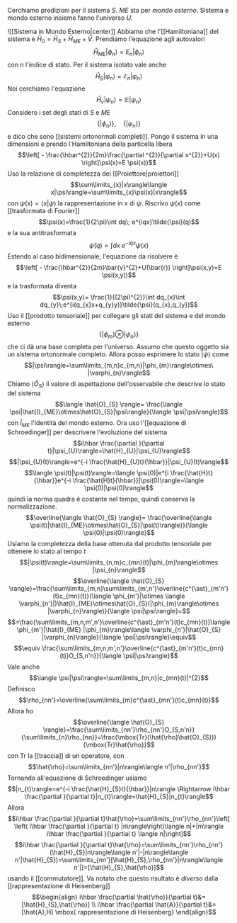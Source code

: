 Cerchiamo predizioni per il sistema $S$. $ME$ sta per *mondo esterno*. Sistema e mondo esterno insieme fanno l'universo $U$.

![[Sistema in Mondo Esterno|center]]
Abbiamo che l'[[Hamiltoniana]] del sistema è $\hat{H}_{0}=\hat{H}_{S}+\hat{H}_{ME}+\hat{V}$. Prendiamo l'equazione agli autovalori
$$\hat{H}_{ME}|\phi_{n}\rangle=E_{n}|\phi_{n}\rangle$$
con $n$ l'indice di stato. Per il sistema isolato vale anche
$$\hat{H}_{S}|\varphi_{n}\rangle=\mathcal{E}_{n}|\varphi_{n}\rangle$$
Noi cerchiamo l'equazione
$$\hat{H}_{v}|\psi_{n}\rangle=\mathbb{E} |\psi_{n}\rangle$$
Considero i set degli stati di $S$ e $ME$
$$\{|\phi_{n}\rangle\},\quad\{|\varphi_{n}\rangle\}$$
e dico che sono [[sistemi ortonormali completi]].
Pongo il sistema in una dimensioni e prendo l'Hamiltoniana della particella libera
$$\left[ - \frac{\hbar^{2}}{2m}\frac{\partial ^{2}}{\partial x^{2}}+U(x) \right]\psi(x)=E \psi(x))$$
Uso la relazione di completezza dei [[Proiettore|proiettori]] 
$$\sum\limits_{x}|x\rangle\langle x|\psi\rangle=\sum\limits_{x}\psi(x)|x\rangle$$
con $\psi(x)=\langle x|\psi\rangle$ la rappresentazione in $x$ di $\psi$. Riscrivo $\psi(x)$ come [[trasformata di Fourier]] 
$$\psi(x)=\frac{1}{2\pi}\int dq\; e^{iqx}\tilde{\psi}(q)$$
e la sua antitrasformata
$$\tilde{\psi}(q)=\int dx\;e^{-iqx}\psi(x)$$
Estendo al caso bidimensionale, l'equazione da risolvere è
$$\left[ - \frac{\hbar^{2}}{2m}\bar{v}^{2}+U(\bar{r}) \right]\psi(x,y)=E \psi(x,y))$$
e la trasformata diventa
$$\psi(x,y)= \frac{1}{(2\pi)^{2}}\int dq_{x}\int dq_{y}\;e^{i(q_{x}x+q_{y}y)}\tilde{\psi}(q_{x},q_{y})$$
Uso il [[prodotto tensoriale]] per collegare gli stati del sistema e del mondo esterno
$$\{|\phi_{m}\rangle\otimes |\psi_{n}\rangle\}$$
che ci dà una base completa per l'universo.
Assumo che questo oggetto sia un sistema ortonormale completo. Allora posso esprimere lo stato $|\psi\rangle$ come
$$|\psi\rangle=\sum\limits_{m,n}c_{m,n}|\phi_{m}\rangle\otimes\ |\varphi_{n}\rangle$$
Chiamo $\langle \hat{O}_{S} \rangle$ il valore di aspettazione dell'osservabile che descrive lo stato del sistema
$$\langle \hat{O}_{S} \rangle= \frac{\langle \psi|\hat{I}_{ME}\otimes\hat{O}_{S}|\psi\rangle}{\langle \psi|\psi\rangle}$$
con $\hat{I}_{ME}$ l'identità del mondo esterno. Ora uso l'[[equazione di Schroedinger]] per descrivere l'evoluzione del sistema
$$i\hbar \frac{\partial }{\partial t}|\psi_{U}\rangle=\hat{H}_{U}|\psi_{U}\rangle$$
$$|\psi_{U}(t)\rangle=e^{-i \frac{\hat{H}_{U}t}{\hbar}}|\psi_{U}(t)\rangle$$
$$\langle \psi(t)|\psi(t)\rangle=\langle \psi(0)|e^{i \frac{\hat{H}t}{\hbar}}e^{-i \frac{\hat{H}t}{\hbar}}|\psi(0)\rangle=\langle \psi(0)|\psi(0)\rangle$$
quindi la norma quadra è costante nel tempo, quindi conserva la normalizzazione.
$$\overline{\langle \hat{O}_{S} \rangle}= \frac{\overline{\langle \psi(t)|\hat{I}_{ME}\otimes\hat{O}_{S}|\psi(t)\rangle}}{\langle \psi(0)|\psi(0)\rangle}$$
Usiamo la completezza della base ottenuta dal prodotto tensoriale per ottenere lo stato al tempo $t$ 
$$|\psi(t)\rangle=\sum\limits_{n,m}c_{mn}(t)|\phi_{m}\rangle\otimes |\psi_{n}\rangle$$
$$\overline{\langle \hat{O}_{S} \rangle}=\frac{\sum\limits_{m,n}\sum\limits_{m',n'}\overline{c^{\ast}_{m'n'}(t)c_{mn}(t)}(\langle \phi_{m'}|\otimes \langle \varphi_{n'}|)\hat{I}_{ME}\otimes\hat{O}_{S}(|\phi_{m}\rangle\otimes |\varphi_{n}\rangle)}{\langle \psi|\psi\rangle}=$$
$$=\frac{\sum\limits_{m,n,m',n'}\overline{c^{\ast}_{m'n'}(t)c_{mn}(t)}\langle \phi_{m'}|\hat{I}_{ME} |\phi_{m}\rangle\langle \varphi_{n'}|\hat{O}_{S} |\varphi_{n}\rangle}{\langle \psi|\psi\rangle}\equiv$$
$$\equiv \frac{\sum\limits_{m,n,m',n'}\overline{c^{\ast}_{m'n'}(t)c_{mn}(t)}O_{S,n'n}}{\langle \psi|\psi\rangle}$$
Vale anche
$$\langle \psi|\psi\rangle=\sum\limits_{m,n}|c_{mn}(t)|^{2}$$
Definisco
$$\rho_{nn'}=\overline{\sum\limits_{m}c^{\ast}_{mn'}(t)c_{mn}(t)}$$
Allora ho
$$\overline{\langle \hat{O}_{S} \rangle}=\frac{\sum\limits_{nn'}\rho_{nn'}O_{S,n'n}}{\sum\limits_{n}\rho_{nn}}=\frac{\mbox{Tr}(\hat{\rho}\hat{O}_{S})}{\mbox{Tr}\hat{\rho}}$$
con $\mbox{Tr}$ la [[traccia]] di un operatore, con
$$\hat{\rho}=\sum\limits_{nn'}|n\rangle\langle n'|\rho_{nn'}$$
Tornando all'equazione di Schroedinger usiamo
$$|n_{t}\rangle=e^{-i \frac{\hat{H}_{S}t}{\hbar}}|n\rangle \Rightarrow i\hbar \frac{\partial }{\partial t}|n_{t}\rangle=\hat{H}_{S}|n_{t}\rangle$$
Allora
$$i\hbar \frac{\partial }{\partial t}\hat{\rho}=\sum\limits_{nn'}\rho_{nn'}\left[ \left( i\hbar \frac{\partial }{\partial t} |n\rangle\right)\langle n|+|m\rangle i\hbar \frac{\partial }{\partial t} \langle n|\right]$$
$$i\hbar \frac{\partial }{\partial t}\hat{\rho}=\sum\limits_{nn'}\rho_{nn'}(\hat{H}_{S}|n\rangle\langle n'|-|n\rangle\langle n'|\hat{H}_{S})=\sum\limits_{nn'}[\hat{H}_{S},\rho_{nn'}|n\rangle\langle n'|]=[\hat{H}_{S},\hat{\rho}]$$
usando il [[commutatore]]. Va notato che questo risultato è *diverso* dalla [[rappresentazione di Heisenberg]]
$$\begin{align}
i\hbar \frac{\partial \hat{\rho}}{\partial t}&=[\hat{H}_{S},\hat{\rho}] \\
i\hbar \frac{\partial \hat{A}}{\partial t}&=[\hat{A},H] \mbox{ rappresentazione di Heisenberg}
\end{align}$$
